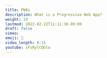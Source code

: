 ```yaml
---
title: PWAs
description: What is a Progressive Web App?
weight: 19
lastmod: 2022-02-22T11:11:30-09:00
draft: false
vimeo:
emoji: 📱
video_length: 8:15
youtube: sFsRylCQblw
---
```

